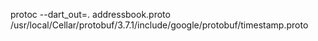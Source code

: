 protoc --dart_out=. addressbook.proto /usr/local/Cellar/protobuf/3.7.1/include/google/protobuf/timestamp.proto
